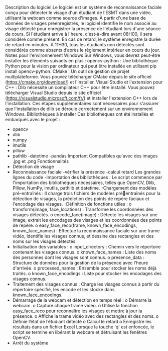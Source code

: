 Description du logiciel
Le logiciel est un système de reconnaissance faciale conçu pour détecter le visage d'un 
étudiant de l’ESMT dans une vidéo, utilisant la webcam comme source d'images. À partir 
d'une base de données de visages préenregistrés, le logiciel identifie le nom associé au 
visage détecté pour enregistrer la présence de l'étudiant lors d'une séance de cours. Si 
l'étudiant arrive à l'heure, c'est-à-dire avant 08H00, il sera considéré comme présent. En cas 
de retard, le système enregistre la durée de retard en minutes. À 11H30, tous les étudiants 
non détectés sont considérés comme absents d’après le règlement intérieur en cours du 
jour.
Notes pour l'environnement Windows 
Sur Windows, vous devrez peut-être installer les éléments suivants en plus :
opencv-python : Une bibliothèque Python pour la vision par ordinateur qui peut être 
installée en utilisant pip install opencv-python.
CMake : Un outil de gestion de projet multiplateforme. Vous pouvez télécharger CMake 
depuis le site officiel (https://cmake.org/download/) et l'installer.
Visual Studio et l'extension pour C++ : Dlib nécessite un compilateur C++ pour être installé. 
Vous pouvez télécharger Visual Studio depuis le site officiel 
(https://visualstudio.microsoft.com/fr/) et installer l'extension C++ lors de l'installation.
Ces étapes supplémentaires sont nécessaires pour s'assurer que l'installation de dlib se 
déroule correctement sur un environnement Windows.
Bibliothèques à installer
Ces bibliothèques ont été installés et embarqués avec le projet :
- opencv
- dlib
- numpy
- imutils
- pillow
- pathlib
-datetime
-pandas
Important
Compatibles qu'avec des images .jpg et .png
Fonctionnalités
- Détection de visage
- Reconnaissance faciale
-vérifier la présence
-calcul retard
Les grandes lignes du code 
 -Importation des bibliothèques : Le script commence par l'importation des 
bibliothèques nécessaires, telles que OpenCV, Dlib, Pillow, NumPy, imutils, pathlib et 
datetime.
 -Chargement des modèles pré-entraînés : Il charge trois fichiers de modèles préentraînés pour la détection de visages, la prédiction des points de repère faciaux et 
l'encodage des visages.
 -Définition de fonctions utiles :
o transform(image, face_locations) : Transforme les coordonnées des visages 
détectés.
o encode_face(image) : Détecte les visages sur une image, extrait les 
encodages des visages et les coordonnées des points de repère.
o easy_face_reco(frame, known_face_encodings, known_face_names) : 
Effectue la reconnaissance faciale sur une trame vidéo, identifie les visages 
connus, et dessine des rectangles et des noms sur les visages détectés.
 - Initialisation des variables :
o input_directory : Chemin vers le répertoire contenant les visages connus.
o known_face_names : Liste des noms des personnes dont les visages sont 
connus.
o presence_data : Structure de données pour la gestion de la présence avec 
l'heure d'arrivée.
o processed_names : Ensemble pour stocker les noms déjà traités.
o known_face_encodings : Liste pour stocker les encodages des visages 
connus.
- Traitement des visages connus : Charge les visages connus à partir du répertoire 
spécifié, les encode et les stocke dans known_face_encodings.
- Démarrage de la webcam et détection en temps réel :
o Démarre la webcam.
o Capture chaque trame vidéo.
o Utilise la fonction easy_face_reco pour reconnaître les visages et mettre à 
jour la présence.
o Affiche la trame vidéo avec des rectangles et des noms.
o Définie l’état de l’étudiant détecté 
o Calcul le retard
o Enregistre les résultats dans un fichier Excel
Lorsque la touche 'q' est enfoncée, le script se termine en libérant la webcam et détruisant 
les fenêtres OpenCV.
- Arrêt du système
